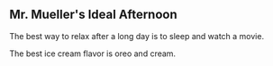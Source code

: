 ## Mr. Mueller's Ideal Afternoon

The best way to relax after a long day is to sleep and watch a movie.

The best ice cream flavor is oreo and cream.
